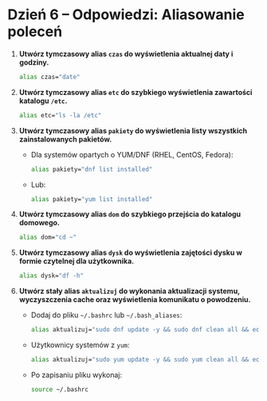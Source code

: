 # Dzień 6 – Odpowiedzi: Aliasowanie poleceń

1. **Utwórz tymczasowy alias `czas` do wyświetlenia aktualnej daty i godziny.**  
   ```bash
   alias czas="date"
   ```

2. **Utwórz tymczasowy alias `etc` do szybkiego wyświetlenia zawartości katalogu `/etc`.**  
   ```bash
   alias etc="ls -la /etc"
   ```

3. **Utwórz tymczasowy alias `pakiety` do wyświetlenia listy wszystkich zainstalowanych pakietów.**  
   - Dla systemów opartych o YUM/DNF (RHEL, CentOS, Fedora):  
     ```bash
     alias pakiety="dnf list installed"
     ```
   - Lub:  
     ```bash
     alias pakiety="yum list installed"
     ```

4. **Utwórz tymczasowy alias `dom` do szybkiego przejścia do katalogu domowego.**  
   ```bash
   alias dom="cd ~"
   ```

5. **Utwórz tymczasowy alias `dysk` do wyświetlenia zajętości dysku w formie czytelnej dla użytkownika.**  
   ```bash
   alias dysk="df -h"
   ```

6. **Utwórz stały alias `aktualizuj` do wykonania aktualizacji systemu, wyczyszczenia cache oraz wyświetlenia komunikatu o powodzeniu.**  
   - Dodaj do pliku `~/.bashrc` lub `~/.bash_aliases`:  
     ```bash
     alias aktualizuj="sudo dnf update -y && sudo dnf clean all && echo 'Aktualizacja zakończona pomyślnie!'"
     ```
   - Użytkownicy systemów z `yum`:  
     ```bash
     alias aktualizuj="sudo yum update -y && sudo yum clean all && echo 'Aktualizacja zakończona pomyślnie!'"
     ```
   - Po zapisaniu pliku wykonaj:  
     ```bash
     source ~/.bashrc
     ```

